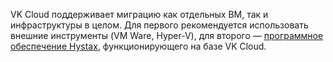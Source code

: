 VK Cloud поддерживает миграцию как отдельных ВМ, так и инфраструктуры в целом. Для первого рекомендуется использовать внешние инструменты (VM Ware, Hyper-V), для второго — [программное обеспечение Hystax](/ru/applications-and-services/marketplace/initial-configuration/migrate-hystax), функционирующего на базе VK Cloud.